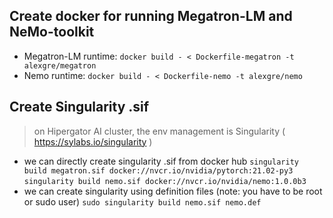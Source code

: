 ## Create docker for running Megatron-LM and NeMo-toolkit
- Megatron-LM runtime: ```docker build - < Dockerfile-megatron -t alexgre/megatron```
- Nemo runtime: ```docker build - < Dockerfile-nemo -t alexgre/nemo```


## Create Singularity .sif 
> on Hipergator AI cluster, the env management is Singularity ( https://sylabs.io/singularity )
- we can directly create singularity .sif from docker hub
```singularity build megatron.sif docker://nvcr.io/nvidia/pytorch:21.02-py3```
```singularity build nemo.sif docker://nvcr.io/nvidia/nemo:1.0.0b3```
- we can create singularity using  definition files (note: you have to be root or sudo user)
```sudo singularity build nemo.sif nemo.def```